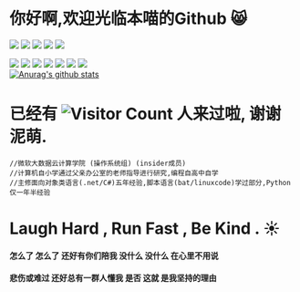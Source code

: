 # 你好啊,欢迎光临本喵的Github :smile_cat:


[![](https://img.shields.io/badge/Windows-11%20Pro-red)](https://www.microsoft.com/windows/get-windows-11)
[![](https://img.shields.io/badge/Ubuntu-20.04%20Server-yellow)](https://ubuntu.com/)
[![](https://img.shields.io/badge/IDE-Visual%20Studio%20-007ACC?style=flat-square&logo=Visual-Studio&logoColor=ffffff)](https://visualstudio.com/)
[![](https://img.shields.io/badge/IDE-Visual%20Studio%20Code-007ACC?style=flat-square&logo=Visual-Studio-Code&logoColor=ffffff)](https://code.visualstudio.com/)
[![](https://img.shields.io/badge/Xiaomi%20Redmi%20K30%205G-FA6709?style=flat-square&logo=Xiaomi&logoColor=ffffff)](https://www.mi.com/)

[![](https://img.shields.io/badge/-CSS3-1572B6?style=flat-square&logo=css3&logoColor=white)](https://www.w3.org/Style/CSS/)
[![](https://img.shields.io/badge/-Python3-3776AB?style=flat-square&logo=python&logoColor=ffffff)](https://www.python.org/)
[![](https://img.shields.io/badge/-HTML5-E34F26?style=flat-square&logo=html5&logoColor=white)](https://html.spec.whatwg.org/)
[![](https://img.shields.io/badge/-Git-f05032?style=flat-square&logo=git&logoColor=white)](https://git-scm.com/)
[![](https://img.shields.io/badge/-Linux-fcc624?style=flat-square&logo=linux&logoColor=white)](https://www.linuxfoundation.org/)
[![](https://img.shields.io/badge/-Nginx-269539?style=flat-square&logo=nginx&logoColor=ffffff)](https://nginx.org/)
![](https://img.shields.io/badge/.NET-512BD4?style=flat-square&logo=C-Sharp&logoColor=ffffff)
<br/>
[![Anurag's github stats](https://github-readme-stats.vercel.app/api?username=davidscimeow)](https://github.com/davidscimeow/github-readme-stats)
<br/>

# 已经有 ![Visitor Count](https://profile-counter.glitch.me/davidscimeow/count.svg) 人来过啦, 谢谢泥萌.
```
//微软大数据云计算学院 (操作系统组) (insider成员)
//计算机自小学通过父亲办公室的老师指导进行研究,编程自高中自学
//主修面向对象类语言(.net/C#)五年经验,脚本语言(bat/linuxcode)学过部分,Python仅一年半经验
```

# Laugh Hard , Run Fast , Be Kind . :sunny: 
#### 怎么了 怎么了 还好有你们陪我     没什么 没什么 在心里不用说
#### 悲伤或难过  还好总有一群人懂我   是否  这就  是我坚持的理由

